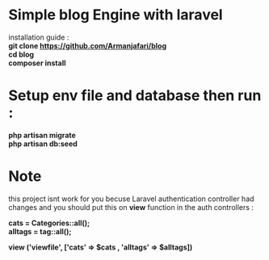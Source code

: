 # Simple blog Engine with laravel #


installation guide :  
**git clone https://github.com/Armanjafari/blog**  
**cd blog**  
**composer install**    
# **Setup env file and database then run :**  
**php artisan migrate**  
**php artisan db:seed**    

# Note  #
this project isnt work for you becuse Laravel authentication controller had changes and you should put this on **view** function in the auth controllers :  
  
**cats = Categories::all();**  
**alltags = tag::all();**  

**view ('viewfile', ['cats' => $cats , 'alltags' => $alltags])**  
